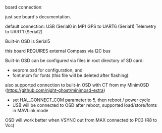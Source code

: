 board connection:

just see board's documentation.

default connection:
USB                (Serial0 in MP)
GPS  to      UART6 (Serial1) 
Telemetry to UART1 (Serial2) 

Built-in OSD is     Serial5

this board REQUIRES external Compass via I2C bus

Built-in OSD can be configured via files in root directory of SD card:

* eeprom.osd for configuration,  and
* font.mcm for fonts (this file will be deleted after flashing)

also supported connection to built-in OSD with CT from my MinimOSD (https://github.com/night-ghost/minimosd-extra)
* set HAL_CONNECT_COM parameter to 5, then reboot / power cycle
* USB will be connected to OSD after reboot, supported load/store/fonts in MAVLink mode

OSD will work better when VSYNC out from MAX connected to PC3 (R8 to Vcc) 
